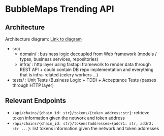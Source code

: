 # BubbleMaps Trending API 

## Architecture

Architecture diagram: [Link to diagram](https://lucid.app/lucidspark/d43fcdde-9195-49a0-90b1-045cc3eef87b/edit?viewport_loc=-2603%2C-656%2C3326%2C1553%2C0_0&invitationId=inv_b3fca50b-81b2-49d3-aa49-6757510b549c)

- src/ 
  - domain/ : business logic decoupled from Web framework (models / types, business services, repositories)
  - infra/ : http layer using fastapi framework to render data through REST API + could contain DB repo implementation and everything that is infra-related (celery workers ...)
- tests/ : Unit Tests (Business Logic + TDD) + Acceptance Tests (passes through HTTP layer)

## Relevant Endpoints 
- ```/api/chains/{chain_id: str}/tokens/{token_address:str}```: retrieve token information given the network and token address 
- ```/api/chains/{chain_id: str}/tokens?addresses={addr1: str, addr2: str ...}```: list tokens information given the network and token addresses 
